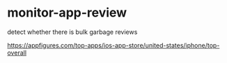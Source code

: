 # monitor-app-review
detect whether there is bulk garbage reviews


https://appfigures.com/top-apps/ios-app-store/united-states/iphone/top-overall
